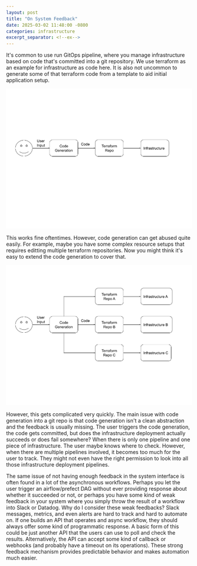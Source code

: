 ```yaml
---
layout: post
title: "On System Feedback"
date: 2025-03-02 11:48:00 -0800
categories: infrastructure
excerpt_separator: <!--ex-->
---
```


It's common to use run GitOps pipeline, where you manage infrastructure based on code that's committed into a git repository. We use terraform as an example for infrastructure as code here. It is also not uncommon to generate some of that terraform code from a template to aid initial application setup.

![GitOps](/assets/gitops.png "Code Generation For GitOps")

This works fine oftentimes. However, code generation can get abused quite easily. For example, maybe you have some complex resource setups that requires editting multiple terraform repositories. Now you might think it's easy to extend the code generation to cover that.

![GitOps](/assets/gitops2.png "Generating Code For Multiple Repositories")

However, this gets complicated very quickly. The main issue with code generation into a git repo is that code generation isn't a clean abstraction and the feedback is usually missing. The user triggers the code generation, the code gets committed, but does the infrastructure deployment actually succeeds or does fail somewhere? When there is only one pipeline and one piece of infrastructure. The user maybe knows where to check. However, when there are multiple pipelines involved, it becomes too much for the user to track. They might not even have the right permission to look into all those infrastructure deployment pipelines.

The same issue of not having enough feedback in the system interface is often found in a lot of the asynchronous workflows. Perhaps you let the user trigger an airflow/prefect DAG without ever providing response about whether it succeeded or not, or perhaps you have some kind of weak feedback in your system where you simply throw the result of a workflow into Slack or Datadog. Why do I consider these weak feedbacks? Slack messages, metrics, and even alerts are hard to track and hard to automate on. If one builds an API that operates and async workflow, they should always offer some kind of programmatic response. A basic form of this could be just another API that the users can use to poll and check the results. Alternatively, the API can accept some kind of callback or webhooks (and probably have a timeout on its operations). These strong feedback mechanism provides predictable behavior and makes automation much easier. 